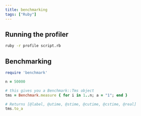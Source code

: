```yaml
---
title: benchmarking
tags: ["Ruby"]
---
```


## Running the profiler
```bash
ruby -r profile script.rb
```

## Benchmarking
```ruby
require 'benchmark'

n = 50000

# this gives you a Benchmark::Tms object
tms = Benchmark.measure { for i in 1..n; a = "1"; end }

# Returns [@label, @utime, @stime, @cutime, @cstime, @real]
tms.to_a
```
